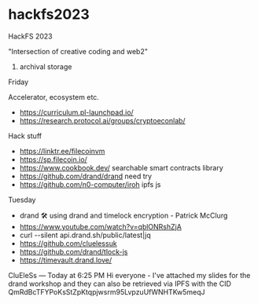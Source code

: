 # hackfs2023
HackFS 2023

"Intersection of creative coding and web2"
1) archival storage 

Friday

Accelerator, ecosystem etc.
- https://curriculum.pl-launchpad.io/
- https://research.protocol.ai/groups/cryptoeconlab/

Hack stuff
- https://linktr.ee/filecoinvm 
- https://sp.filecoin.io/
- https://www.cookbook.dev/ searchable smart contracts library
- https://github.com/drand/drand need try
- https://github.com/n0-computer/iroh ipfs js


Tuesday

- drand 🛠 using drand and timelock encryption - Patrick McClurg
- https://www.youtube.com/watch?v=qblONRshZjA
- curl --silent api.drand.sh/public/latest|jq
- https://github.com/cluelessuk
- https://github.com/drand/tlock-js
- https://timevault.drand.love/

CluEleSs — Today at 6:25 PM
Hi everyone - I've attached my slides for the drand workshop and they can also be retrieved via IPFS with the CID QmRdBcTFYPoKsStZpKtqpjwsrm95LvpzuUfWNHTKw5meqJ 
